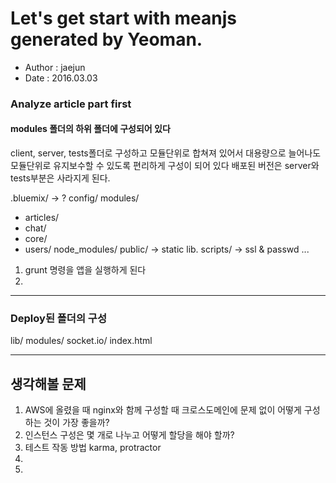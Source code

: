 # Let's get start with meanjs generated by Yeoman.
- Author : jaejun
- Date : 2016.03.03

### Analyze article part first

#### modules 폴더의 하위 폴더에 구성되어 있다
client, server, tests폴더로 구성하고 모듈단위로 합쳐져 있어서 대용량으로 늘어나도 모듈단위로 유지보수할 수 있도록 편리하게 구성이 되어 있다
배포된 버전은 server와 tests부분은 사라지게 된다.

.bluemix/ -> ?
config/
modules/
  * articles/
  * chat/
  * core/
  * users/
node_modules/
public/ -> static lib.
scripts/ -> ssl & passwd
...

1. grunt 명령을 앱을 실행하게 된다
2. 

<hr />


### Deploy된 폴더의 구성
lib/
modules/
socket.io/
index.html


<hr />

## 생각해볼 문제
<ol>
<li>AWS에 올렸을 때 nginx와 함께 구성할 때 크로스도메인에 문제 없이 어떻게 구성하는 것이 가장 좋을까?</li>
<li>인스턴스 구성은 몇 개로 나누고 어떻게 할당을 해야 할까?</li>
<li>테스트 작동 방법 karma, protractor</li>
<li></li>
<li></li>
</ol>

